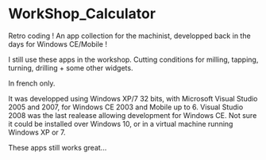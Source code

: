 # WorkShop_Calculator

Retro coding ! An app collection for the machinist, developped back in the days for Windows CE/Mobile !

I still use these apps in the workshop. Cutting conditions for milling, tapping, turning, drilling + some other widgets.

In french only.

It was developped using Windows XP/7 32 bits, with Microsoft Visual Studio 2005 and 2007, for Windows CE 2003 and Mobile up to 6. Visual Studio 2008 was the last realease allowing development for Windows CE. Not sure it could be installed over Windows 10, or in a virtual machine running Windows XP or 7.

These apps still works great...
